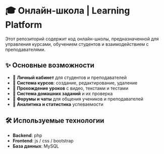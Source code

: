 # 🎓 Онлайн-школа | Learning Platform  
Этот репозиторий содержит код онлайн-школы, предназначенной для управления курсами, обучением студентов и взаимодействием с преподавателями. 
## ✨ Основные возможности  
- 🔹 **Личный кабинет** для студентов и преподавателей  
- 🔹 **Система курсов**: создание, редактирование, удаление  
- 🔹 **Прохождение уроков** с видео, текстами и тестами  
- 🔹 **Система домашних заданий** и их проверка  
- 🔹 **Форумы и чаты** для общения учеников и преподавателей  
- 🔹 **Аналитика и статистика** успеваемости  
## 🛠️ Используемые технологии  
- **Backend**: php    
- **Frontend**: js / css / bootstrap  
- **База данных**: MySQL  
